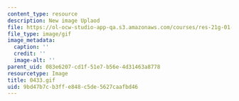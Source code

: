 ```yaml
---
content_type: resource
description: New image Uplaod
file: https://ol-ocw-studio-app-qa.s3.amazonaws.com/courses/res-21g-01-kana-spring-2010/9bd47b7cb3ffe848c5de5627caafbd46_0433.gif
file_type: image/gif
image_metadata:
  caption: ''
  credit: ''
  image-alt: ''
parent_uid: 083e6207-cd1f-51e7-b56e-4d31463a8778
resourcetype: Image
title: 0433.gif
uid: 9bd47b7c-b3ff-e848-c5de-5627caafbd46
---
```

